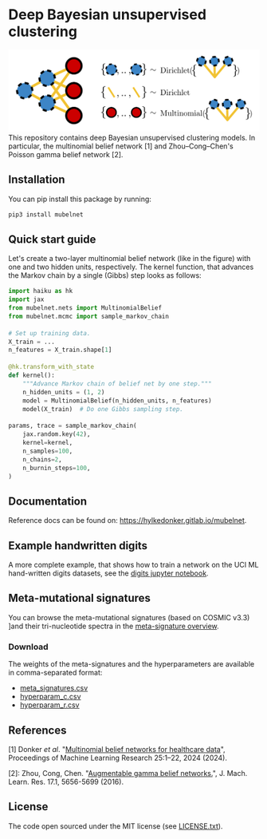 # Deep Bayesian unsupervised clustering
![multinomial belief network](./figures/multinomial_belief_net.svg "multinomial belief net")
This repository contains deep Bayesian unsupervised clustering models. In particular,
the multinomial belief network [1] and Zhou–Cong–Chen's Poisson gamma belief network [2].

## Installation
You can pip install this package by running:
```bash
pip3 install mubelnet
```

## Quick start guide

Let's create a two-layer multinomial belief network (like in the figure) with one and two hidden units, respectively. The kernel function, that advances the Markov chain by a single (Gibbs) step looks as follows:
```python
import haiku as hk
import jax
from mubelnet.nets import MultinomialBelief
from mubelnet.mcmc import sample_markov_chain

# Set up training data.
X_train = ...
n_features = X_train.shape[1]

@hk.transform_with_state
def kernel():
    """Advance Markov chain of belief net by one step."""
    n_hidden_units = (1, 2)
    model = MultinomialBelief(n_hidden_units, n_features)
    model(X_train)  # Do one Gibbs sampling step.

params, trace = sample_markov_chain(
    jax.random.key(42),
    kernel=kernel,
    n_samples=100,
    n_chains=2,
    n_burnin_steps=100,
)
```

## Documentation
Reference docs can be found on: https://hylkedonker.gitlab.io/mubelnet.

## Example handwritten digits
A more complete example, that shows how to train a network on the UCI ML hand-written digits datasets, see the [digits jupyter notebook](examples/digits.ipynb).

## Meta-mutational signatures
You can browse the meta-mutational signatures (based on COSMIC v3.3)  ]and their tri-nucleotide spectra in the [meta-signature overview](examples/mutational-signatures/README.md).

### Download
The weights of the meta-signatures and the hyperparameters are available in comma-separated format:
- [meta_signatures.csv](examples/mutational-signatures/meta_signatures.csv)
- [hyperparam_c.csv](examples/mutational-signatures/hyperparam_c.csv)
- [hyperparam_r.csv](examples/mutational-signatures/hyperparam_r.csv)


## References
[1] Donker _et al_. "[Multinomial belief networks for healthcare data](https://arxiv.org/abs/2311.16909)", Proceedings of Machine Learning Research 25:1–22, 2024 (2024).

[2]: Zhou, Cong, Chen. "[Augmentable gamma belief networks.](https://www.jmlr.org/papers/volume17/15-633/15-633.pdf)", J. Mach. Learn. Res. 17.1, 5656-5699 (2016).

## License
The code open sourced under the MIT license (see [LICENSE.txt](LICENSE.txt)).
